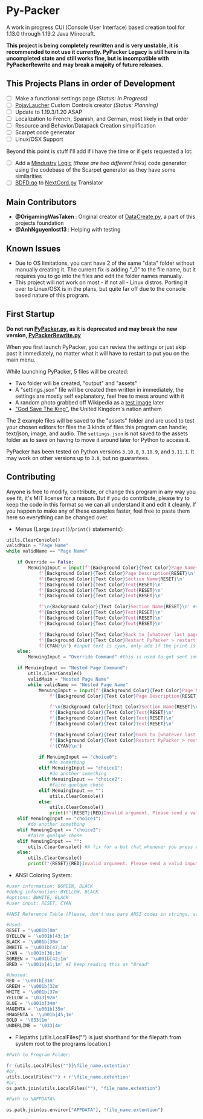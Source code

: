 # Py-Packer

A work in progress CUI (Console User Interface) based creation tool for 1.13.0 through 1.19.2 Java Minecraft.

<b>This project is being completely rewritten and is very unstable, it is recommended to not use it currently. PyPacker Legacy is still here in its uncompleted state and still works fine, but is incompatible with PyPackerRewrite and may break a majoity of future releases.</b>

## This Projects Plans in order of Development

- [ ] Make a functional settings page <i>(Status: In Progress)</i>
- [ ] [PojavLaucher](https://github.com/PojavLauncherTeam/PojavLauncher) Custom Controls creator <i>(Status: Planning)</i>
- [ ] Update to 1.19.3/1.20 ASAP
- [ ] Localization to French, Spanish, and German, most likely in that order
- [ ] Resource and Behavior/Datapack Creation simplification
- [ ] Scarpet code generator
- [ ] Linux/OSX Support

Beyond this point is stuff I'll add if i have the time or if gets requested a lot:

- [ ] Add a [Mindustry](https://github.com/Anuken/Mindustry) [Logic](https://mindustrygame.github.io/wiki/logic/0-introduction/) <i>(those are two different links)</i> code generator using the codebase of the Scarpet generator as they have some similarities
- [ ] [BDFD.go](https://github.com/NilPointer-Software/bdfd-wiki) to [NextCord.py](https://github.com/nextcord/nextcord) Translator

## Main Contributors

- <b> @OrigamingWasTaken </b>: Original creator of [DataCreate.py](https://github.com/OrigamingWasTaken/DataCreate), a part of this projects foundation
- <b> @AnhNguyenlost13 </b>: Helping with testing

## Known Issues

- Due to OS limitations, you cant have 2 of the same "data" folder without manually creating it. The current fix is adding "_0" to the file name, but it requires you to go into the files and edit the folder names manually.
- This project will not work on most - if not all - Linux distros. Porting it over to Linux/OSX is in the plans, but quite far off due to the console based nature of this program.

## First Startup

<b>Do not run [PyPacker.py](https://github.com/GirlInPurple/Py-Packer/blob/main/PyPacker.py), as it is deprecated and may break the new version, [PyPackerRewrite.py](https://github.com/GirlInPurple/Py-Packer/blob/main/PyPackerRewrite.py)</b>

When you first launch PyPacker, you can review the settings or just skip past it immediately, no matter what it will have to restart to put you on the main menu.

While launching PyPacker, 5 files will be created:

- Two folder will be created, "output" and "assets"
- A "settings.json" file will be created then written in immediately, the settings are mostly self explanatory, feel free to mess around with it
- A random photo grabbed off Wikipedia as a [test image](https://en.wikipedia.org/wiki/The_Tolbooth,_Aberdeen) later
- ["God Save The King"](https://en.wikipedia.org/wiki/God_Save_the_King), the United Kingdom's nation anthem

The 2 example files will be saved to the "assets" folder and are used to test your chosen editors for files the 3 kinds of files this program can handle; text/json, image, and audio. The `settings.json` is not saved to the assets folder as to save on having to move it around later for Python to access it.

PyPacker has been tested on Python versions `3.10.8`, `3.10.9`, and `3.11.1`. It may work on other versions up to `3.0`, but no guarantees.

## Contributing

Anyone is free to modify, contribute, or change this program in any way you see fit, it's MIT license for a reason. But if you do contribute, please try to keep the code in this format so we can all understand it and edit it cleanly. If you happen to make any of these examples faster, feel free to paste them here so everything can be changed over.

- Menus (Large `input()`/`print()` statements):

```python
utils.ClearConsole()
validMain = "Page Name"
while validName == "Page Name"

    if Override == False:
        MenuingInput = input(f'{Background Color}{Text Color}Page Name{RESET}\n' #try and keep the text looking like it is what is renders like
            f'{Background Color}{Text Color}Page Description{RESET}\n'
            f'{Background Color}{Text Color}Section Name{RESET}\n'
            f'{Background Color}{Text Color}Text{RESET}\n'
            f'{Background Color}{Text Color}Text{RESET}\n'
            f'{Background Color}{Text Color}Text{RESET}\n'

            f'\n{Background Color}{Text Color}Section Name{RESET}\n' #separate sections like this
            f'{Background Color}{Text Color}Text{RESET}\n'
            f'{Background Color}{Text Color}Text{RESET}\n'
            f'{Background Color}{Text Color}Text{RESET}\n'

            f'{Background Color}{Text Color}Back to [whatever last page was] > quit{RESET}\n' #must be on every page
            f'{Background Color}{Text Color}Restart PyPacker > restart {RESET}\n' #if necessary on the page
            f'{CYAN}\n') #input text is cyan, only add if the print is part of a input()
    else:
        MenuingInput = "Override Command" #this is used to get sent immediately to a certain page/command

    if MenuingInput == "Nested Page Command":
        utils.ClearConsole()
        validMain = "Nested Page Name"
        while validName == "Nested Page Name"
            MenuingInput = input(f'{Background Color}{Text Color}Page Name{RESET}\n'
                f'{Background Color}{Text Color}Page Description{RESET}\n'

                f'\n{Background Color}{Text Color}Section Name{RESET}\n'
                f'{Background Color}{Text Color}Text{RESET}\n'
                f'{Background Color}{Text Color}Text{RESET}\n'
                f'{Background Color}{Text Color}Text{RESET}\n'

                f'{Background Color}{Text Color}Back to [whatever last page was] > quit{RESET}\n' #must be on every page
                f'{Background Color}{Text Color}Restart PyPacker > restart {RESET}\n' #if necessary on the page
                f'{CYAN}\n')

            if MenuingInput == "choice0":
                #do something
            elif MenuingInput == "choice1":
                #do another something
            elif MenuingInput == "choice2":
                #faire quelque chose
            elif MenuingInput == "":
                utils.ClearConsole()
            else:
                utils.ClearConsole()
                print(f"{RESET}{RED}Invalid argument. Please send a valid input.{RESET}\n\n")
    elif MenuingInput == "choice1":
        #do another something
    elif MenuingInput == "choice2":
        #faire quelque chose
    elif MenuingInput == "":
        utils.ClearConsole() #A fix for a but that whenever you press enter with nothing entered it would say "Invalid Input"
    else:
        utils.ClearConsole()
        print(f"{RESET}{RED}Invalid argument. Please send a valid input.{RESET}\n\n")
```

- ANSI Coloring System:

```python
#user information: BGREEN, BLACK
#debug information: BYELLOW, BLACK
#options: BWHITE, BLACK
#user input: RESET, CYAN

#ANSI Reference Table (Please, don't use bare ANSI codes in strings, save us our time and sanity.)

#Used:
RESET = "\u001b[0m"
BYELLOW = '\u001b[43;1m'
BLACK = '\u001b[30m'
BWHITE = '\u001b[47;1m'
CYAN = '\u001b[36;1m'
BGREEN = '\u001b[42;1m'
BRED = '\u001b[41;1m' #I keep reading this as "Bread"

#Unused:
RED = '\u001b[31m'
GREEN = '\u001b[32m'
WHITE = '\u001b[37m'
YELLOW = '\033[92m'
BLUE = '\u001b[34m'
MAGENTA = '\u001b[35m'
BMAGENTA = '\u001b[45;1m'
BOLD = '\033[1m'
UNDERLINE = '\033[4m'
```

- Filepaths (utils.LocalFiles("") is just shorthand for the filepath from system root to the programs location.)

```python
#Path to Program Folder:

fr'{utils.LocalFiles("")}\file_name.extention'
#or,
utils.LocalFiles("") + r'\file_name.extention'
#or,
os.path.join(utils.LocalFiles(""), "file_name.extention")

#Path to %APPDATA%

os.path.join(os.environ["APPDATA"], "file_name.extention")
```
